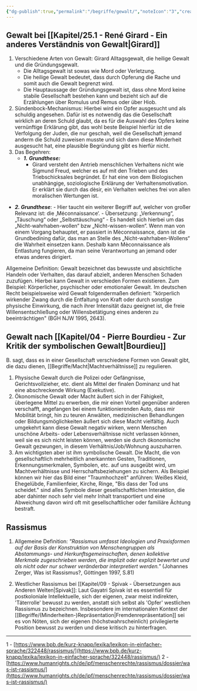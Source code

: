 ```yaml
---
{"dg-publish":true,"permalink":"/begriffe/gewalt/","noteIcon":"3","created":"2023-04-19T11:50:25.222+02:00","updated":"2023-06-04T22:01:47.930+02:00"}
---
```

 

## Gewalt bei [[Kapitel/25.1 - René Girard - Ein anderes Verständnis von Gewalt\|Girard]] 

1. Verschiedene Arten von Gewalt: Girard Alltagsgewalt, die heilige Gewalt und die Gründungsgewalt. 
	-  Die Alltagsgewalt ist sowas wie Mord oder Verletzung. 
	- Die heilige Gewalt bedeutet, dass durch Opferung die Rache und somit auch die Gewalt begrenzt wird. 
	- Die Hauptaussage der Gründungsgewalt ist, dass ohne Mord keine stabile Gesellschaft bestehen kann und bezieht sich auf die Erzählungen über Romulus und Remus oder über Hiob.
2. Sündenbock-Mechanismus: Hierbei wird ein Opfer ausgesucht und als schuldig angesehen. Dafür ist es notwendig das die Gesellschaft wirklich an deren Schuld glaubt, da es für die Auswahl des Opfers keine vernünftige Erklärung gibt, das wohl beste Beispiel hierfür ist die Verfolgung der Juden, die nur geschah, weil die Gesellschaft jemand anderm die Schuld zuweisen musste und sich dann diese Minderheit ausgesucht hat, eine plausible Begründung gibt es hierfür nicht. 
3. Das Begehren: 
	- ***1.*** ***Grundthese:***
		- Girard versteht den Antrieb menschlichen Verhaltens  nicht wie Sigmund Freud, welcher es auf mit den Trieben und des Triebschicksales begründet. Er hat eine von dem Biologischen unabhängige, soziologische Erklärung der Verhaltensmotivation. Er erklärt sie durch das dèsir, ein Verhalten welches frei von allen moralischen Wertungen ist. 
- ***2. Grundthese***:
		-  Hier taucht ein weiterer Begriff auf, welcher von großer Relevanz ist: die ‚Méconnaissance‘. 
		- Übersetzung: „Verkennung“, „Täuschung“ oder „Selbsttäuschung“
		- Es handelt sich hierbei um das „Nicht-wahrhaben-wollen“ bzw „Nicht-wissen-wollen“. Wenn man von einem Vorgang behauptet, er passiert in Mèconnaissance, dann ist die Grundbedining dafür, das man an Stelle des „Nicht-wahrhaben-Wollens“ die Wahrheit einsetzen kann. Deshalb kann Mèconnaissance als Entlastung fungieren, da man seine Verantwortung an jemand oder etwas anderes dirigiert. 


Allgemeine Definition:
Gewalt bezeichnet das bewusste und absichtliche Handeln oder Verhalten, das darauf abzielt, anderen Menschen Schaden zuzufügen. Hierbei kann Gewalt in verschieden Formen existieren. Zum Beispiel: Körperlicher, psychischer oder emotionaler Gewalt. Im deutschen Recht beispielsweise wird Gewalt folgendermaßen definiert: "körperlich wirkender Zwang durch die Entfaltung von Kraft oder durch sonstige physische Einwirkung, die nach ihrer Intensität dazu geeignet ist, die freie Willensentschließung oder Willensbetätigung eines anderen zu beeinträchtigen" (BGH NJW 1995, 2643). 


## Gewalt nach [[Kapitel/04 - Pierre Bourdieu - Zur Kritik der symbolischen Gewalt\|Bourdieu]] 
B. sagt, dass es in einer Gesellschaft verschiedene Formen von Gewalt gibt, die dazu dienen, [[Begriffe/Macht\|Machtverhältnisse]] zu regulieren. 
1. Physische Gewalt durch die Polizei oder Gefängnisse, Gerichtsvollzieher, etc. dient als Mittel der finalen Dominanz und hat eine abschreckende Wirkung (Exekutive). 
2. Ökonomische Gewalt oder Macht äußert sich in der Fähigkeit, überlegene Mittel zu erwerben, die mir einen Vorteil gegenüber anderen verschafft, angefangen bei einem funktionierenden Auto, dass mir Mobilität bringt, hin zu teuren Anwälten, medizinischen Behandlungen oder Bildungsmöglichkeiten äußert sich diese Macht vielfältig. Auch umgekehrt kann diese Gewalt negativ wirken, wenn Menschen unschöne Arbeits- oder Lebensverhältnisse nicht verlassen können, weil sie es sich nicht leisten können, werden sie durch ökonomische Gewalt gezwungen, in diesem Verhältnis/Job/Wohnung auszuharren.
3. Am wichtigsten aber ist ihm symbolische Gewalt. Die Macht, die von gesellschaftlich mehrheitlich anerkannten Gesten, Traditionen, Erkennungsmerkmalen, Symbolen, etc. auf uns ausgeübt wird, um Machtverhältnisse und Herrschaftsbeziehungen zu sichern. Als Beispiel können wir hier das Bild einer "Traumhochzeit" anführen: Weißes Kleid, Ehegelübde, Familienfeier, Kirche, Ringe, "Bis dass der Tod uns scheidet." sind alles Symbole dieser gesellschaftlichen Interaktion, die aber dahinter noch sehr viel mehr Inhalt transportiert und eine Abweichung davon wird oft mit gesellschaftlicher oder familiäre Ächtung bestraft.


## Rassismus
1. Allgemeine Definition:
*"Rassismus umfasst Ideologien und Praxisformen auf der Basis der Konstruktion von Menschengruppen als Abstammungs- und Herkunftsgemeinschaften, denen kollektive Merkmale zugeschrieben werden, die implizit oder explizit bewertet und als nicht oder nur schwer veränderbar interpretiert werden."*
(Johannes Zerger, Was ist Rassismus?, Göttingen 1997, S.81)

2. Westlicher Rassismus bei [[Kapitel/09 - Spivak - Übersetzungen aus Anderen Welten\|Spivak]]:
Laut Gayatri Spivak ist es essentiell für postkoloniale Intellektuelle, sich der eigenen, zwar meist indirekten, 'Täterrolle' bewusst zu werden, anstatt sich selbst als 'Opfer' westlichen Rassismus zu bezeichnen. Insbesondere im internationalen Kontext der [[Begriffe/(Minderheiten-)Repräsentation\|Fremdenrepräsentation]] sei es von Nöten, sich der eigenen (höchstwahrscheinlich) privilegierte Position bewusst zu werden und diese kritisch zu hinterfragen.


---
1 - [https://www.bpb.de/kurz-knapp/lexika/lexikon-in-einfacher-sprache/322448/rassismus/](https://www.bpb.de/kurz-knapp/lexika/lexikon-in-einfacher-sprache/322448/rassismus/)
2 - [https://www.humanrights.ch/de/ipf/menschenrechte/rassismus/dossier/was-ist-rassismus/](https://www.humanrights.ch/de/ipf/menschenrechte/rassismus/dossier/was-ist-rassismus/)
